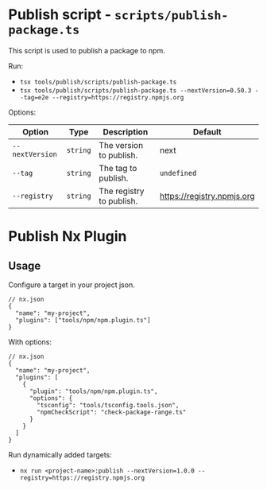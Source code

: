 # Publish script - `scripts/publish-package.ts`

This script is used to publish a package to npm.

Run:

- `tsx tools/publish/scripts/publish-package.ts`
- `tsx tools/publish/scripts/publish-package.ts --nextVersion=0.50.3 --tag=e2e --registry=https://registry.npmjs.org`

Options:

| Option          | Type     | Description              | Default                    |
| --------------- | -------- | ------------------------ | -------------------------- |
| `--nextVersion` | `string` | The version to publish.  | next                       |
| `--tag`         | `string` | The tag to publish.      | `undefined`                |
| `--registry`    | `string` | The registry to publish. | https://registry.npmjs.org |

# Publish Nx Plugin

## Usage

Configure a target in your project json.

```jsonc
// nx.json
{
  "name": "my-project",
  "plugins": ["tools/npm/npm.plugin.ts"]
}
```

With options:

```jsonc
// nx.json
{
  "name": "my-project",
  "plugins": [
    {
      "plugin": "tools/npm/npm.plugin.ts",
      "options": {
        "tsconfig": "tools/tsconfig.tools.json",
        "npmCheckScript": "check-package-range.ts"
      }
    }
  ]
}
```

Run dynamically added targets:

- `nx run <project-name>:publish --nextVersion=1.0.0 --registry=https://registry.npmjs.org`
